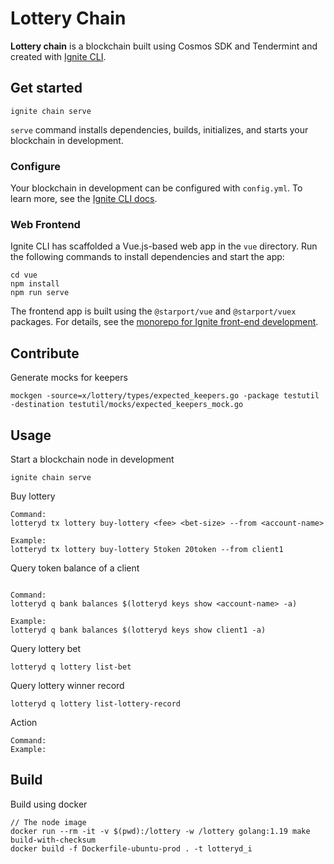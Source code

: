 # Lottery Chain
**Lottery chain** is a blockchain built using Cosmos SDK and Tendermint and created with [Ignite CLI](https://ignite.com/cli).

## Get started

```
ignite chain serve
```

`serve` command installs dependencies, builds, initializes, and starts your blockchain in development.

### Configure

Your blockchain in development can be configured with `config.yml`. To learn more, see the [Ignite CLI docs](https://docs.ignite.com).

### Web Frontend

Ignite CLI has scaffolded a Vue.js-based web app in the `vue` directory. Run the following commands to install dependencies and start the app:

```
cd vue
npm install
npm run serve
```

The frontend app is built using the `@starport/vue` and `@starport/vuex` packages. For details, see the [monorepo for Ignite front-end development](https://github.com/ignite/web).

## Contribute

Generate mocks for keepers
```
mockgen -source=x/lottery/types/expected_keepers.go -package testutil -destination testutil/mocks/expected_keepers_mock.go
```


## Usage

Start a blockchain node in development
```
ignite chain serve
```

Buy lottery
```
Command:
lotteryd tx lottery buy-lottery <fee> <bet-size> --from <account-name>

Example:
lotteryd tx lottery buy-lottery 5token 20token --from client1
```

Query token balance of a client
```

Command:
lotteryd q bank balances $(lotteryd keys show <account-name> -a)

Example:
lotteryd q bank balances $(lotteryd keys show client1 -a)
```

Query lottery bet
```
lotteryd q lottery list-bet
```

Query lottery winner record
```
lotteryd q lottery list-lottery-record
```

Action
```
Command:
Example:
```

## Build

Build using docker
```
// The node image
docker run --rm -it -v $(pwd):/lottery -w /lottery golang:1.19 make build-with-checksum
docker build -f Dockerfile-ubuntu-prod . -t lotteryd_i
```